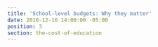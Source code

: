 ```yaml
---
title: 'School-level budgets: Why they matter'
date: 2016-12-16 14:00:00 -05:00
position: 3
section: the-cost-of-education
---
```


